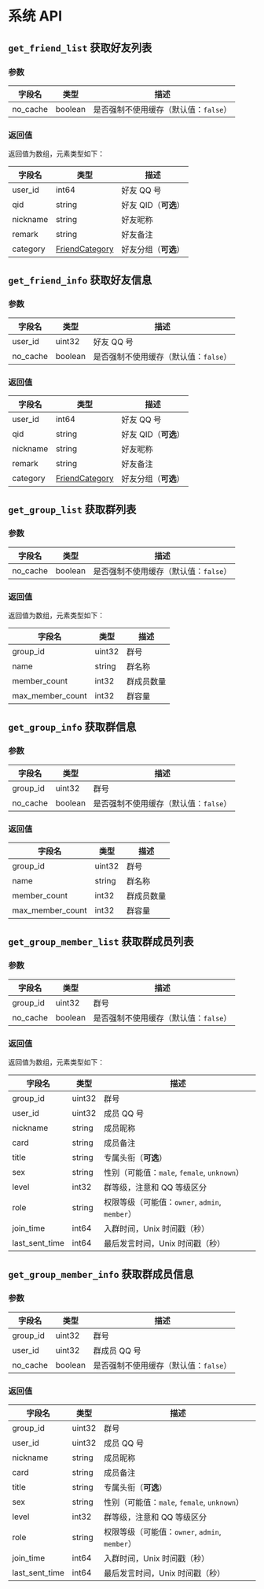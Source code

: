 # 系统 API

## `get_friend_list` 获取好友列表

### 参数

| 字段名 | 类型 | 描述 |
| --- | --- | --- |
| no_cache | boolean | 是否强制不使用缓存（默认值：`false`） |

### 返回值

返回值为数组，元素类型如下：

| 字段名 | 类型 | 描述 |
| --- | --- | --- |
| user_id | int64 | 好友 QQ 号 |
| qid | string | 好友 QID（**可选**） |
| nickname | string | 好友昵称 |
| remark | string | 好友备注 |
| category | [FriendCategory](../struct/FriendCategory.md) | 好友分组（**可选**） |

## `get_friend_info` 获取好友信息

### 参数

| 字段名 | 类型 | 描述 |
| --- | --- | --- |
| user_id | uint32 | 好友 QQ 号 |
| no_cache | boolean | 是否强制不使用缓存（默认值：`false`） |

### 返回值

| 字段名 | 类型 | 描述 |
| --- | --- | --- |
| user_id | int64 | 好友 QQ 号 |
| qid | string | 好友 QID（**可选**） |
| nickname | string | 好友昵称 |
| remark | string | 好友备注 |
| category | [FriendCategory](../struct/FriendCategory.md) | 好友分组（**可选**） |

## `get_group_list` 获取群列表

### 参数

| 字段名 | 类型 | 描述 |
| --- | --- | --- |
| no_cache | boolean | 是否强制不使用缓存（默认值：`false`） |

### 返回值

返回值为数组，元素类型如下：

| 字段名 | 类型 | 描述 |
| --- | --- | --- |
| group_id | uint32 | 群号 |
| name | string | 群名称 |
| member_count | int32 | 群成员数量 |
| max_member_count | int32 | 群容量 |

## `get_group_info` 获取群信息

### 参数

| 字段名 | 类型 | 描述 |
| --- | --- | --- |
| group_id | uint32 | 群号 |
| no_cache | boolean | 是否强制不使用缓存（默认值：`false`） |

### 返回值

| 字段名 | 类型 | 描述 |
| --- | --- | --- |
| group_id | uint32 | 群号 |
| name | string | 群名称 |
| member_count | int32 | 群成员数量 |
| max_member_count | int32 | 群容量 |

## `get_group_member_list` 获取群成员列表

### 参数

| 字段名 | 类型 | 描述 |
| --- | --- | --- |
| group_id | uint32 | 群号 |
| no_cache | boolean | 是否强制不使用缓存（默认值：`false`） |

### 返回值

返回值为数组，元素类型如下：

| 字段名 | 类型 | 描述 |
| --- | --- | --- |
| group_id | uint32 | 群号 |
| user_id | uint32 | 成员 QQ 号 |
| nickname | string | 成员昵称 |
| card | string | 成员备注 |
| title | string | 专属头衔（**可选**） |
| sex | string | 性别（可能值：`male`, `female`, `unknown`） |
| level | int32 | 群等级，注意和 QQ 等级区分 |
| role | string | 权限等级（可能值：`owner`, `admin`, `member`） |
| join_time | int64 | 入群时间，Unix 时间戳（秒） |
| last_sent_time | int64 | 最后发言时间，Unix 时间戳（秒） |

## `get_group_member_info` 获取群成员信息

### 参数

| 字段名 | 类型 | 描述 |
| --- | --- | --- |
| group_id | uint32 | 群号 |
| user_id | uint32 | 群成员 QQ 号 |
| no_cache | boolean | 是否强制不使用缓存（默认值：`false`） |

### 返回值

| 字段名 | 类型 | 描述 |
| --- | --- | --- |
| group_id | uint32 | 群号 |
| user_id | uint32 | 成员 QQ 号 |
| nickname | string | 成员昵称 |
| card | string | 成员备注 |
| title | string | 专属头衔（**可选**） |
| sex | string | 性别（可能值：`male`, `female`, `unknown`） |
| level | int32 | 群等级，注意和 QQ 等级区分 |
| role | string | 权限等级（可能值：`owner`, `admin`, `member`） |
| join_time | int64 | 入群时间，Unix 时间戳（秒） |
| last_sent_time | int64 | 最后发言时间，Unix 时间戳（秒） |


